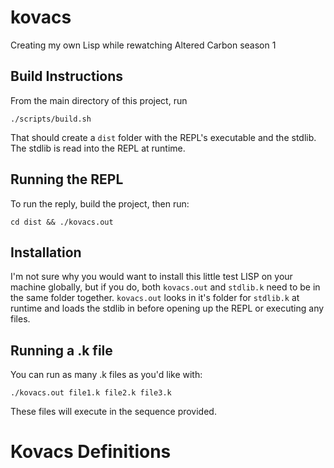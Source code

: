 # kovacs

Creating my own Lisp while rewatching Altered Carbon season 1

## Build Instructions

From the main directory of this project, run

```
./scripts/build.sh
```

That should create a `dist` folder with the REPL's executable and the stdlib. The stdlib is read into the REPL at runtime.

## Running the REPL

To run the reply, build the project, then run:

```
cd dist && ./kovacs.out
```

## Installation

I'm not sure why you would want to install this little test LISP on your machine globally, but if you do, both `kovacs.out` and `stdlib.k` need to be in the same folder together. `kovacs.out` looks in it's folder for `stdlib.k` at runtime and loads the stdlib in before opening up the REPL or executing any files.

## Running a .k file

You can run as many .k files as you'd like with:

```
./kovacs.out file1.k file2.k file3.k
```

These files will execute in the sequence provided.

# Kovacs Definitions
